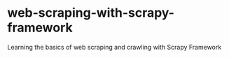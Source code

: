 # web-scraping-with-scrapy-framework
Learning the basics of web scraping and crawling with Scrapy Framework
